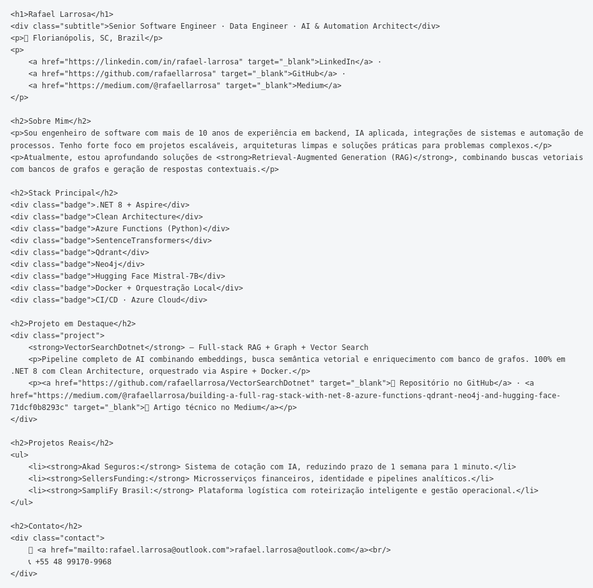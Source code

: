 <!DOCTYPE html>
<html lang="pt-br">
<head>
    <meta charset="UTF-8">
    <meta name="viewport" content="width=device-width, initial-scale=1.0">
    <title>Rafael Larrosa - Software Engineer</title>
    <style>
        body {
            font-family: 'Segoe UI', Tahoma, Geneva, Verdana, sans-serif;
            max-width: 950px;
            margin: auto;
            padding: 40px 20px;
            background-color: #f4f6f8;
            color: #333;
            line-height: 1.6;
        }
        h1 {
            color: #2c3e50;
            margin-bottom: 0;
            font-size: 2.5em;
        }
        h2 {
            color: #34495e;
            border-bottom: 2px solid #ddd;
            padding-bottom: 8px;
            margin-top: 40px;
        }
        .subtitle {
            font-size: 1.2em;
            color: #555;
            margin-bottom: 20px;
        }
        a {
            color: #2980b9;
            text-decoration: none;
            font-weight: 500;
        }
        a:hover {
            text-decoration: underline;
        }
        .contact {
            margin-top: 40px;
            padding: 20px;
            background: #ecf0f1;
            border-radius: 8px;
        }
        ul {
            padding-left: 20px;
        }
        .badge {
            display: inline-block;
            padding: 5px 12px;
            background-color: #3498db;
            color: white;
            border-radius: 20px;
            font-size: 0.9em;
            margin-right: 8px;
            margin-bottom: 8px;
        }
        .project {
            margin-bottom: 15px;
        }
    </style>
</head>
<body>

    <h1>Rafael Larrosa</h1>
    <div class="subtitle">Senior Software Engineer · Data Engineer · AI & Automation Architect</div>
    <p>📍 Florianópolis, SC, Brazil</p>
    <p>
        <a href="https://linkedin.com/in/rafael-larrosa" target="_blank">LinkedIn</a> · 
        <a href="https://github.com/rafaellarrosa" target="_blank">GitHub</a> · 
        <a href="https://medium.com/@rafaellarrosa" target="_blank">Medium</a>
    </p>

    <h2>Sobre Mim</h2>
    <p>Sou engenheiro de software com mais de 10 anos de experiência em backend, IA aplicada, integrações de sistemas e automação de processos. Tenho forte foco em projetos escaláveis, arquiteturas limpas e soluções práticas para problemas complexos.</p>
    <p>Atualmente, estou aprofundando soluções de <strong>Retrieval-Augmented Generation (RAG)</strong>, combinando buscas vetoriais com bancos de grafos e geração de respostas contextuais.</p>

    <h2>Stack Principal</h2>
    <div class="badge">.NET 8 + Aspire</div>
    <div class="badge">Clean Architecture</div>
    <div class="badge">Azure Functions (Python)</div>
    <div class="badge">SentenceTransformers</div>
    <div class="badge">Qdrant</div>
    <div class="badge">Neo4j</div>
    <div class="badge">Hugging Face Mistral-7B</div>
    <div class="badge">Docker + Orquestração Local</div>
    <div class="badge">CI/CD · Azure Cloud</div>

    <h2>Projeto em Destaque</h2>
    <div class="project">
        <strong>VectorSearchDotnet</strong> — Full-stack RAG + Graph + Vector Search  
        <p>Pipeline completo de AI combinando embeddings, busca semântica vetorial e enriquecimento com banco de grafos. 100% em .NET 8 com Clean Architecture, orquestrado via Aspire + Docker.</p>
        <p><a href="https://github.com/rafaellarrosa/VectorSearchDotnet" target="_blank">🔗 Repositório no GitHub</a> · <a href="https://medium.com/@rafaellarrosa/building-a-full-rag-stack-with-net-8-azure-functions-qdrant-neo4j-and-hugging-face-71dcf0b8293c" target="_blank">🔗 Artigo técnico no Medium</a></p>
    </div>

    <h2>Projetos Reais</h2>
    <ul>
        <li><strong>Akad Seguros:</strong> Sistema de cotação com IA, reduzindo prazo de 1 semana para 1 minuto.</li>
        <li><strong>SellersFunding:</strong> Microsserviços financeiros, identidade e pipelines analíticos.</li>
        <li><strong>SampliFy Brasil:</strong> Plataforma logística com roteirização inteligente e gestão operacional.</li>
    </ul>

    <h2>Contato</h2>
    <div class="contact">
        📧 <a href="mailto:rafael.larrosa@outlook.com">rafael.larrosa@outlook.com</a><br/>
        📞 +55 48 99170-9968
    </div>

</body>
</html>
